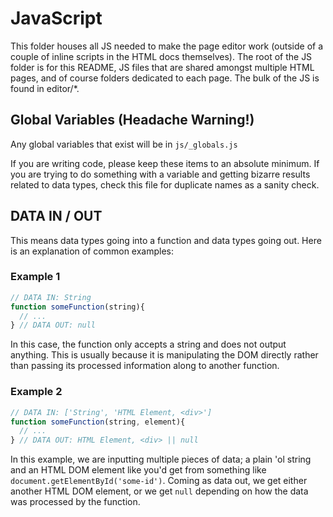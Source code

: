 # JavaScript
This folder houses all JS needed to make the page editor work (outside of a couple of inline scripts in the HTML docs themselves). The root of the JS folder is for this README, JS files that are shared amongst multiple HTML pages, and of course folders dedicated to each page. The bulk of the JS is found in editor/*.

## Global Variables (Headache Warning!)
Any global variables that exist will be in `js/_globals.js`

If you are writing code, please keep these items to an absolute minimum. If you are trying to do something with a variable and getting bizarre results related to data types, check this file for duplicate names as a sanity check.

## DATA IN / OUT
This means data types going into a function and data types going out. Here is an explanation of common examples:

### Example 1
```js
// DATA IN: String
function someFunction(string){
  // ...
} // DATA OUT: null
```
In this case, the function only accepts a string and does not output anything. This is usually because it is manipulating the DOM directly rather than passing its processed information along to another function.

### Example 2
```js
// DATA IN: ['String', 'HTML Element, <div>']
function someFunction(string, element){
  // ...
} // DATA OUT: HTML Element, <div> || null
```
In this example, we are inputting multiple pieces of data; a plain 'ol string and an HTML DOM element like you'd get from something like `document.getElementById('some-id')`. Coming as data out, we get either another HTML DOM element, or we get `null` depending on how the data was processed by the function.
